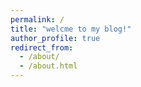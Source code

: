```yaml
---
permalink: /
title: "welcme to my blog!"
author_profile: true
redirect_from: 
  - /about/
  - /about.html
---
```


